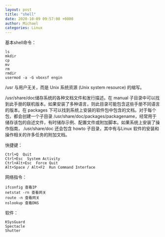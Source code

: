 ```yaml
---
layout: post
title: "shell"
date: 2020-10-09 09:57:00 +0800
author: Michael
categories: Linux
---
```


基本shell命令：

	ls
	mkdir
	cp
	mv
	rm
	rmdir
	usermod -a -G vboxsf engin

/usr 与用户无关，而是 Unix 系统资源 (Unix system resource) 的缩写。

/usr/share/doc储存系统的各种文档文件和发行描述。在 manual 子目录中可以找到此手册的联机版本。如果安装了多种语言，则此目录可能包含这些手册不同语言的版本。在 packages 下可以找到系统上安装的软件包中包含的文档。对于每个包，都会创建一个子目录 /usr/share/doc/packages/packagename，经常用于储存该包的自述文件，有时储存示例、配置文件或附加脚本。如果系统上安装了操作指南， /usr/share/doc 还会包含 howto 子目录，其中有与Linux 软件的安装和操作相关的许多任务的附加文档。


快捷键：

	Ctrl+Q  Quit
	Ctrl+Esc  System Activity
	Ctrl+Alt+Esc  Force Quit
	Alt+Space / Alt+F2  Run Command Interface


网络指令：

	ifconfig 查看IP
	netstat -rn 查看网关
	route -n 查看网关
	nslookup 查看DNS

 软件：

	KSysGuard
	Spectacle
	Shutter
	